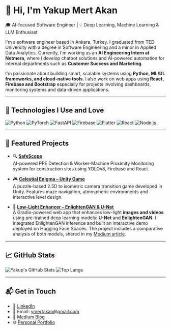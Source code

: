 # 👋 Hi, I'm Yakup Mert Akan

🎓 AI-focused Software Engineer | 💡 Deep Learning, Machine Learning & LLM Enthusiast 

I'm a software engineer based in Ankara, Turkey. I graduated from TED University with a degree in Software Engineering and a minor in Applied Data Analytics. Currently, I'm working as an **AI Engineering Intern at Netmera**, where I develop chatbot solutions and AI-powered automation for internal departments such as **Customer Success and Marketing**.

I'm passionate about building smart, scalable systems using **Python, ML/DL frameworks, and cloud-native tools**. I also work on web apps using **React, Firebase and Bootstrap** especially for projects involving dashboards, monitoring systems and data-driven applications.

---

## 🚀 Technologies I Use and Love

![Python](https://img.shields.io/badge/Python-3776AB?style=flat&logo=python&logoColor=white)
![PyTorch](https://img.shields.io/badge/PyTorch-EE4C2C?style=flat&logo=pytorch&logoColor=white)
![FastAPI](https://img.shields.io/badge/FastAPI-009688?style=flat&logo=fastapi&logoColor=white)
![Firebase](https://img.shields.io/badge/Firebase-FFCA28?style=flat&logo=firebase&logoColor=black)
![Flutter](https://img.shields.io/badge/Flutter-02569B?style=flat&logo=flutter&logoColor=white)
![React](https://img.shields.io/badge/React-20232A?style=flat&logo=react&logoColor=61DAFB)
![Node.js](https://img.shields.io/badge/Node.js-339933?style=flat&logo=nodedotjs&logoColor=white)

---

## 🌟 Featured Projects

- 🔍 **[SafeScope](https://ymerta.github.io/safescope)**  
  AI-powered PPE Detection & Worker-Machine Proximity Monitoring system for construction sites using YOLOv8, Firebase and React.

- 🎮 **[Celestial Enigma – Unity Game](https://github.com/ymerta/Celestial-Enigma-Unity-Game)**  
  A puzzle-based 2.5D to isometric camera transition game developed in Unity. Features maze navigation, atmospheric environments and interactive level design.

- 🧠 **[Low-Light Enhancer – EnlightenGAN & U-Net](https://github.com/ymerta/lowlight-enhancement-ai)**  
  A Gradio-powered web app that enhances low-light **images and videos** using pre-trained deep learning models: **U-Net** and **EnlightenGAN**. I integrated EnlightenGAN inference and built an interactive demo deployed on Hugging Face Spaces. The project includes a comparative analysis of both models, shared in my [Medium article](https://medium.com/@ymertakan/boosting-low-light-images-with-u-net-and-enlightengan-59f7aa1a2740).

---

## 📈 GitHub Stats

![Yakup's GitHub Stats](https://github-readme-stats.vercel.app/api?username=ymerta&show_icons=true&theme=default)
![Top Langs](https://github-readme-stats.vercel.app/api/top-langs/?username=ymerta&layout=compact)

---

## 📬 Get in Touch

- 💼 [LinkedIn](https://www.linkedin.com/in/yakup-mert-akan/)  
- 📧 Email: ymertakan@gmail.com
- 📝 [Medium Blog](https://medium.com/@ymertakan)  
- 🌐 [Personal Portfolio](https://ymerta.github.io/portfolio/)
